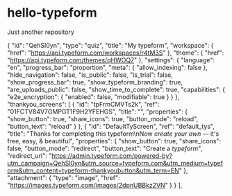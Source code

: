 # hello-typeform
Just another repository

{
  "id": "QehSI0yn",
  "type": "quiz",
  "title": "My typeform",
  "workspace": {
    "href": "https://api.typeform.com/workspaces/r4tM3S"
  },
  "theme": {
    "href": "https://api.typeform.com/themes/qHWOQ7"
  },
  "settings": {
    "language": "en",
    "progress_bar": "proportion",
    "meta": {
      "allow_indexing": false
    },
    "hide_navigation": false,
    "is_public": false,
    "is_trial": false,
    "show_progress_bar": true,
    "show_typeform_branding": true,
    "are_uploads_public": false,
    "show_time_to_complete": true,
    "capabilities": {
      "e2e_encryption": {
        "enabled": false,
        "modifiable": true
      }
    }
  },
  "thankyou_screens": [
    {
      "id": "tpFrmCMVTs2k",
      "ref": "01FCTV84V7GMPGT1F9H2YFEHGS",
      "title": "",
      "properties": {
        "show_button": true,
        "share_icons": true,
        "button_mode": "reload",
        "button_text": "reload"
      }
    },
    {
      "id": "DefaultTyScreen",
      "ref": "default_tys",
      "title": "Thanks for completing this typeform\nNow *create your own* — it's free, easy, & beautiful",
      "properties": {
        "show_button": true,
        "share_icons": false,
        "button_mode": "redirect",
        "button_text": "Create a *typeform*",
        "redirect_url": "https://admin.typeform.com/powered-by?utm_campaign=QehSI0yn&utm_source=typeform.com&utm_medium=typeform&utm_content=typeform-thankyoubutton&utm_term=EN"
      },
      "attachment": {
        "type": "image",
        "href": "https://images.typeform.com/images/2dpnUBBkz2VN"
      }
    }
  ],
